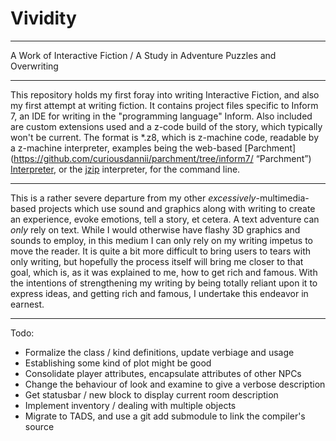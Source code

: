# Vividity
---
A Work of Interactive Fiction / A Study in Adventure Puzzles and Overwriting

---
This repository holds my first foray into writing Interactive Fiction, and also my first attempt at writing fiction. It contains project files specific to Inform 7, an IDE for writing in the "programming language" Inform. Also included are custom extensions used and a z-code build of the story, which typically won't be current. The format is *.z8, which is z-machine code, readable by a z-machine interpreter, examples being the web-based [Parchment](https://github.com/curiousdannii/parchment/tree/inform7/ “Parchment”) [Interpreter](http://iplayif.com/ "Interpreter"), or the [jzip](http://jzip.sourceforge.net/ "jzip") interpreter, for the command line.

---
This is a rather severe departure from my other _excessively_-multimedia-based projects which use sound and graphics along with writing to create an experience, evoke emotions, tell a story, et cetera. A text adventure can _only_ rely on text. While I would otherwise have flashy 3D graphics and sounds to employ, in this medium I can only rely on my writing impetus to move the reader. It is quite a bit more difficult to bring users to tears with only writing, but hopefully the process itself will bring me closer to that goal, which is, as it was explained to me, how to get rich and famous. With the intentions of strengthening my writing by being totally reliant upon it to express ideas, and getting rich and famous, I undertake this endeavor in earnest.

---
Todo:
- Formalize the class / kind definitions, update verbiage and usage
- Establishing some kind of plot might be good
- Consolidate player attributes, encapsulate attributes of other NPCs
- Change the behaviour of look and examine to give a verbose description
- Get statusbar / new block to display current room description
- Implement inventory / dealing with multiple objects
- Migrate to TADS, and use a git add submodule to link the compiler's source

